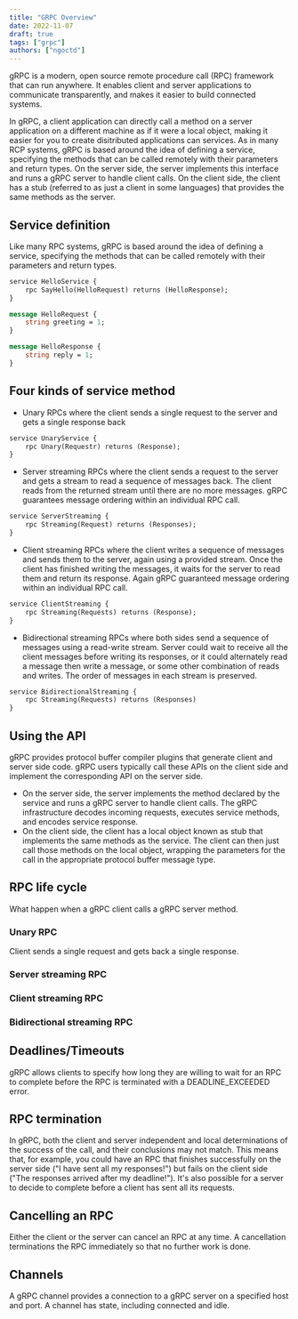 ```yaml
---
title: "GRPC Overview"
date: 2022-11-07
draft: true
tags: ["grpc"]
authors: ["ngoctd"]
---
```


gRPC is a modern, open source remote procedure call (RPC) framework that can run anywhere. It enables client and server applications to communicate transparently, and makes it easier to build connected systems.

In gRPC, a client application can directly call a method on a server application on a different machine as if it were a local object, making it easier for you to create disitributed applications can services. As in many RCP systems, gRPC is based around the idea of defining a service, specifying the methods that can be called remotely with their parameters and return types. On the server side, the server implements this interface and runs a gRPC server to handle client calls. On the client side, the client has a stub (referred to as just a client in some languages) that provides the same methods as the server.

## Service definition

Like many RPC systems, gRPC is based around the idea of defining a service, specifying the methods that can be called remotely with their parameters and return types.

```proto
service HelloService {
    rpc SayHello(HelloRequest) returns (HelloResponse);
}

message HelloRequest {
    string greeting = 1;
}

message HelloResponse {
    string reply = 1;
}
```

## Four kinds of service method

- Unary RPCs where the client sends a single request to the server and gets a single response back

```proto
service UnaryService {
    rpc Unary(Requestr) returns (Response);
}
```

- Server streaming RPCs where the client sends a request to the server and gets a stream to read a sequence of messages back. The client reads from the returned stream until there are no more messages. gRPC guarantees message ordering within an individual RPC call.

```proto
service ServerStreaming {
    rpc Streaming(Request) returns (Responses);
}
```

- Client streaming RPCs where the client writes a sequence of messages and sends them to the server, again using a provided stream. Once the client has finished writing the messages, it waits for the server to read them and return its response. Again gRPC guaranteed message ordering within an individual RPC call.

```proto
service ClientStreaming {
    rpc Streaming(Requests) returns (Response);
}
```

- Bidirectional streaming RPCs where both sides send a sequence of messages using a read-write stream. Server could wait to receive all the client messages before writing its responses, or it could alternately read a message then write a message, or some other combination of reads and writes. The order of messages in each stream is preserved.

```proto
service BidirectionalStreaming {
    rpc Streaming(Requests) returns (Responses)
}
```

## Using the API

gRPC provides protocol buffer compiler plugins that generate client and server side code. gRPC users typically call these APIs on the client side and implement the corresponding API on the server side.

- On the server side, the server implements the method declared by the service and runs a gRPC server to handle client calls. The gRPC infrastructure decodes incoming requests, executes service methods, and encodes service response.
- On the client side, the client has a local object known as stub that implements the same methods as the service. The client can then just call those methods on the local object, wrapping the parameters for the call in the appropriate protocol buffer message type.

## RPC life cycle

What happen when a gRPC client calls a gRPC server method.

### Unary RPC

Client sends a single request and gets back a single response.


### Server streaming RPC

### Client streaming RPC

### Bidirectional streaming RPC

## Deadlines/Timeouts

gRPC allows clients to specify how long they are willing to wait for an RPC to complete before the RPC is terminated with a DEADLINE_EXCEEDED error.

## RPC termination

In gRPC, both the client and server independent and local determinations of the success of the call, and their conclusions may not match. This means that, for example, you could have an RPC that finishes successfully on the server side ("I have sent all my responses!") but fails on the client side ("The responses arrived after my deadline!"). It's also possible for a server to decide to complete before a client has sent all its requests.

## Cancelling an RPC

Either the client or the server can cancel an RPC at any time. A cancellation terminations the RPC immediately so that no further work is done.

## Channels

A gRPC channel provides a connection to a gRPC server on a specified host and port. A channel has state, including connected and idle.